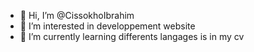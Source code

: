 - 👋 Hi, I’m @CissokhoIbrahim
- 👀 I’m interested in developpement website
- 🌱 I’m currently learning differents langages is in my cv

